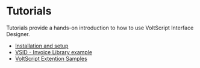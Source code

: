 # Tutorials

Tutorials provide a hands-on introduction to how to use VoltScript Interface Designer.

- [Installation and setup](setup.md)
- [VSID - Invoice Library example](invoicelibrarysample.md)
- [VoltScript Extention Samples](vsesamples/index.md)
